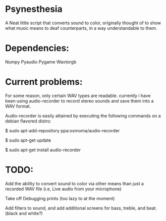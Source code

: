 Psynesthesia
============

A Neat little script that converts sound to color, originally thought of to show what music means to deaf counterparts, in a way understandable to them.


Dependencies:
=============

Numpy
Pyaudio
Pygame
Wavtorgb


Current problems:
=================

For some reason, only certain WAV types are readable. currently i have been using audio-recorder to record stereo sounds and save them into a WAV format.

Audio-recorder is easily attained by executing the following commands on a debian flavored distro:

$ sudo apt-add-repository ppa:osmoma/audio-recorder

$ sudo apt-get update

$ sudo apt-get install audio-recorder


TODO:
=====
Add the ability to convert sound to color via other means than just a recorded WAV file (i.e, Live audio from your microphone)

Take off Debugging prints (too lazy to at the moment)

Add filters to sound, and add additional screens for bass, treble, and beat. (black and white?)

